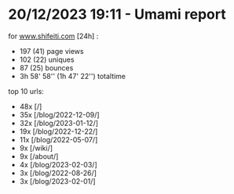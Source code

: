 # 20/12/2023 19:11 - Umami report
for www.shifeiti.com [24h] :

 - 197 (41) page views
 - 102 (22) uniques
 - 87 (25) bounces
 - 3h 58' 58'' (1h 47' 22'') totaltime


top 10 urls:
 - 48x [/]
 - 35x [/blog/2022-12-09/]
 - 32x [/blog/2023-01-12/]
 - 19x [/blog/2022-12-22/]
 - 11x [/blog/2022-05-07/]
 - 9x [/wiki/]
 - 9x [/about/]
 - 4x [/blog/2023-02-03/]
 - 3x [/blog/2022-08-26/]
 - 3x [/blog/2023-02-01/]


